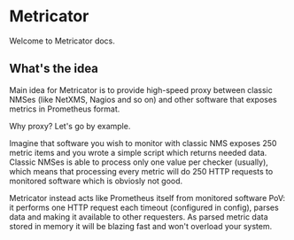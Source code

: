 # Metricator

Welcome to Metricator docs.

## What's the idea

Main idea for Metricator is to provide high-speed proxy between classic NMSes (like NetXMS, Nagios and so on) and other software that exposes metrics in Prometheus format.

Why proxy? Let's go by example.

Imagine that software you wish to monitor with classic NMS exposes 250 metric items and you wrote a simple script which returns needed data. Classic NMSes is able to process only one value per checker (usually), which means that processing every metric will do 250 HTTP requests to monitored software which is obviosly not good.

Metricator instead acts like Prometheus itself from monitored software PoV: it performs one HTTP request each timeout (configured in config), parses data and making it available to other requesters. As parsed metric data stored in memory it will be blazing fast and won't overload your system.
